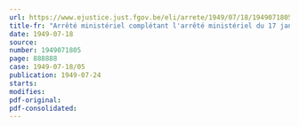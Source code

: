 ```yaml
---
url: https://www.ejustice.just.fgov.be/eli/arrete/1949/07/18/1949071805/justel
title-fr: "Arrêté ministériel complétant l'arrêté ministériel du 17 janvier 1948 fixant les prix maxima de vente aux consommateurs des combustibles minéraux solides"
date: 1949-07-18
source:
number: 1949071805
page: 888888
case: 1949-07-18/05
publication: 1949-07-24
starts:
modifies:
pdf-original:
pdf-consolidated:
---
```


